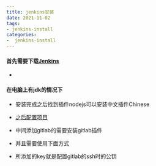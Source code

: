 ```yaml
---
title: jenkins安装
date: 2021-11-02
tags:
- jenkins-install
categories:
-  jenkins-install
---
```

#### 首先需要下载[Jenkins](https://www.jenkins.io/zh/download/)

-

#### 在电脑上有jdk的情况下

- 安装完成之后找到插件nodejs可以安装中文插件Chinese

- [之后配置项目](https://juejin.cn/post/6960451898893664292)

- 中间添加gitlab的需要安装gitlab插件

- 并且需要使用下面方式

- 所添加的key就是配置gitlab的ssh时的公钥
